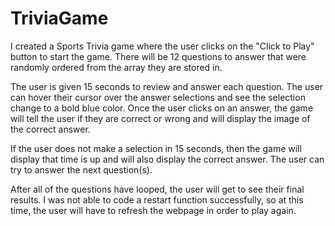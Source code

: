 # TriviaGame

I created a Sports Trivia game where the user clicks on the "Click to Play" button to start the game. There will be 12 questions to answer that were randomly ordered from the array they are stored in.

The user is given 15 seconds to review and answer each question. The user can hover their cursor over the answer selections and see the selection change to a bold blue color. Once the user clicks on an answer, the game will tell the user if they are correct or wrong and will display the image of the correct answer.

If the user does not make a selection in 15 seconds, then the game will display that time is up and will also display the correct answer. The user can try to answer the next question(s).

After all of the questions have looped, the user will get to see their final results. I was not able to code a restart function successfully, so at this time, the user will have to refresh the webpage in order to play again.